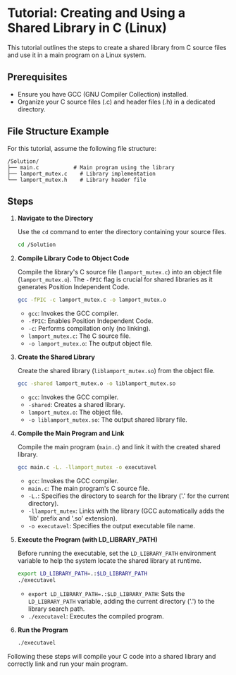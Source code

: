 # Tutorial: Creating and Using a Shared Library in C (Linux)

This tutorial outlines the steps to create a shared library from C source files and use it in a main program on a Linux system.

## Prerequisites

* Ensure you have GCC (GNU Compiler Collection) installed.
* Organize your C source files (.c) and header files (.h) in a dedicated directory.

## File Structure Example

For this tutorial, assume the following file structure:

```
/Solution/
├── main.c           # Main program using the library
├── lamport_mutex.c    # Library implementation
└── lamport_mutex.h    # Library header file
```

## Steps

1.  **Navigate to the Directory**

    Use the `cd` command to enter the directory containing your source files.

    ```bash
    cd /Solution
    ```

2.  **Compile Library Code to Object Code**

    Compile the library's C source file (`lamport_mutex.c`) into an object file (`lamport_mutex.o`). The `-fPIC` flag is crucial for shared libraries as it generates Position Independent Code.

    ```bash
    gcc -fPIC -c lamport_mutex.c -o lamport_mutex.o
    ```

    * `gcc`:  Invokes the GCC compiler.
    * `-fPIC`:  Enables Position Independent Code.
    * `-c`:  Performs compilation only (no linking).
    * `lamport_mutex.c`:  The C source file.
    * `-o lamport_mutex.o`:  The output object file.

3.  **Create the Shared Library**

    Create the shared library (`liblamport_mutex.so`) from the object file.

    ```bash
    gcc -shared lamport_mutex.o -o liblamport_mutex.so
    ```

    * `gcc`:  Invokes the GCC compiler.
    * `-shared`:  Creates a shared library.
    * `lamport_mutex.o`:  The object file.
    * `-o liblamport_mutex.so`:  The output shared library file.

4.  **Compile the Main Program and Link**

    Compile the main program (`main.c`) and link it with the created shared library.

    ```bash
    gcc main.c -L. -llamport_mutex -o executavel
    ```

    * `gcc`:  Invokes the GCC compiler.
    * `main.c`:  The main program's C source file.
    * `-L.`:  Specifies the directory to search for the library ('.' for the current directory).
    * `-llamport_mutex`:  Links with the library (GCC automatically adds the 'lib' prefix and '.so' extension).
    * `-o executavel`:  Specifies the output executable file name.

5.  **Execute the Program (with LD_LIBRARY_PATH)**

    Before running the executable, set the `LD_LIBRARY_PATH` environment variable to help the system locate the shared library at runtime.

    ```bash
    export LD_LIBRARY_PATH=.:$LD_LIBRARY_PATH
    ./executavel
    ```

    * `export LD_LIBRARY_PATH=.:$LD_LIBRARY_PATH`:  Sets the `LD_LIBRARY_PATH` variable, adding the current directory ('.') to the library search path.
    * `./executavel`:  Executes the compiled program.

6.  **Run the Program**

    ```bash
    ./executavel
    ```

Following these steps will compile your C code into a shared library and correctly link and run your main program.
